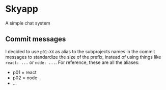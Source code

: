 # Skyapp
A simple chat system

## Commit messages
I decided to use `p01~XX` as alias to the subprojects names in the commit messages to standardize the size of the prefix, instead of using things like `react: ...` or `node: ...`. For reference, these are all the aliases:
* p01 = react
* p02 = node
* ...
